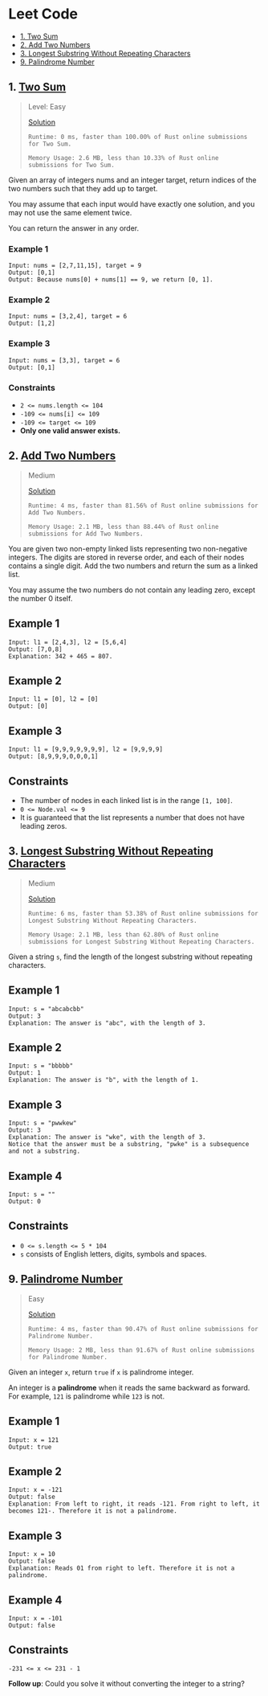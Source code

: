 # Leet Code

- [1. Two Sum](#1-two-sum)
- [2. Add Two Numbers](#2-add-two-numbers)
- [3. Longest Substring Without Repeating Characters](#3-longest-substring-without-repeating-characters)
- [9. Palindrome Number](#9-palindrome-number)

## 1. [Two Sum](https://leetcode.com/problems/two-sum/)

> Level: Easy
>
> [Solution](src/two_sum.rs)
>
> `Runtime: 0 ms, faster than 100.00% of Rust online submissions for Two Sum.`
>
> `Memory Usage: 2.6 MB, less than 10.33% of Rust online submissions for Two Sum.`

Given an array of integers nums and an integer target, return indices of the two numbers such that they add up to target.

You may assume that each input would have exactly one solution, and you may not use the same element twice.

You can return the answer in any order.

### Example 1

```
Input: nums = [2,7,11,15], target = 9
Output: [0,1]
Output: Because nums[0] + nums[1] == 9, we return [0, 1].
```

### Example 2

```
Input: nums = [3,2,4], target = 6
Output: [1,2]
```

### Example 3

```
Input: nums = [3,3], target = 6
Output: [0,1]
```

### Constraints

- `2 <= nums.length <= 104`
- `-109 <= nums[i] <= 109`
- `-109 <= target <= 109`
- **Only one valid answer exists.**

## 2. [Add Two Numbers](https://leetcode.com/problems/add-two-numbers/)

> Medium
>
> [Solution](src/add_two_numbers.rs)
>
> `Runtime: 4 ms, faster than 81.56% of Rust online submissions for Add Two Numbers.`
>
> `Memory Usage: 2.1 MB, less than 88.44% of Rust online submissions for Add Two Numbers.`

You are given two non-empty linked lists representing two non-negative integers. The digits are stored in reverse order, and each of their nodes contains a single digit. Add the two numbers and return the sum as a linked list.

You may assume the two numbers do not contain any leading zero, except the number 0 itself.

## Example 1

```
Input: l1 = [2,4,3], l2 = [5,6,4]
Output: [7,0,8]
Explanation: 342 + 465 = 807.
```

## Example 2

```
Input: l1 = [0], l2 = [0]
Output: [0]
```

## Example 3

```
Input: l1 = [9,9,9,9,9,9,9], l2 = [9,9,9,9]
Output: [8,9,9,9,0,0,0,1]
```

## Constraints

- The number of nodes in each linked list is in the range `[1, 100]`.
- `0 <= Node.val <= 9`
- It is guaranteed that the list represents a number that does not have leading zeros.

## 3. [Longest Substring Without Repeating Characters](https://leetcode.com/problems/longest-substring-without-repeating-characters/)

> Medium
>
> [Solution](src/longest_substring_without_repeating_characters.rs)
>
> `Runtime: 6 ms, faster than 53.38% of Rust online submissions for Longest Substring Without Repeating Characters.`
>
> `Memory Usage: 2.1 MB, less than 62.80% of Rust online submissions for Longest Substring Without Repeating Characters.`

Given a string `s`, find the length of the longest substring without repeating characters.

## Example 1

```
Input: s = "abcabcbb"
Output: 3
Explanation: The answer is "abc", with the length of 3.
```

## Example 2

```
Input: s = "bbbbb"
Output: 1
Explanation: The answer is "b", with the length of 1.
```

## Example 3

```
Input: s = "pwwkew"
Output: 3
Explanation: The answer is "wke", with the length of 3.
Notice that the answer must be a substring, "pwke" is a subsequence and not a substring.
```

## Example 4

```
Input: s = ""
Output: 0
```

## Constraints

- `0 <= s.length <= 5 * 104`
- `s` consists of English letters, digits, symbols and spaces.

## 9. [Palindrome Number](https://leetcode.com/problems/palindrome-number/)

> Easy
>
> [Solution](src/palindrome_number.rs)
>
> `Runtime: 4 ms, faster than 90.47% of Rust online submissions for Palindrome Number.`
>
> `Memory Usage: 2 MB, less than 91.67% of Rust online submissions for Palindrome Number.`

Given an integer `x`, return `true` if `x` is palindrome integer.

An integer is a **palindrome** when it reads the same backward as forward. For example, `121` is palindrome while `123` is not.

## Example 1

```
Input: x = 121
Output: true
```

## Example 2

```
Input: x = -121
Output: false
Explanation: From left to right, it reads -121. From right to left, it becomes 121-. Therefore it is not a palindrome.
```

## Example 3

```
Input: x = 10
Output: false
Explanation: Reads 01 from right to left. Therefore it is not a palindrome.
```

## Example 4

```
Input: x = -101
Output: false
```

## Constraints

`-231 <= x <= 231 - 1`


**Follow up**: Could you solve it without converting the integer to a string?

